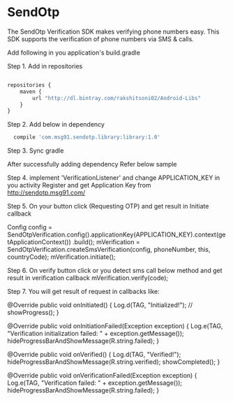 # SendOtp
The SendOtp Verification SDK makes verifying phone numbers easy. This SDK supports the verification of phone numbers via SMS &amp; calls.

Add following in you application's build.gradle


Step 1. Add in repositories 
```javascript

repositories {
    maven {
        url "http://dl.bintray.com/rakshitsoni02/Android-Libs"
    }
}
 ```

Step 2. Add below in dependency
 ```javascript
   compile 'com.msg91.sendotp.library:library:1.0'
```

Step 3. Sync gradle

After successfully adding dependency Refer below sample 

Step 4. implement 'VerificationListener' and change APPLICATION_KEY in you activity
        Register and get Application Key from http://sendotp.msg91.com/

Step 5. On your button click (Requesting OTP) and get result in Initiate callback

Config config = SendOtpVerification.config().applicationKey(APPLICATION_KEY).context(getApplicationContext())
        .build();
        mVerification = SendOtpVerification.createSmsVerification(config, phoneNumber, this, countryCode);
              mVerification.initiate();
             
Step 6. On verify button click or you detect sms call below method and get result in verification callback
            mVerification.verify(code); 
        
Step 7. You will get result of request in callbacks like:


   @Override
   public void onInitiated() {
     Log.d(TAG, "Initialized!");
     //  showProgress();
   }
 
   @Override
   public void onInitiationFailed(Exception exception) {
     Log.e(TAG, "Verification initialization failed: " + exception.getMessage());
     hideProgressBarAndShowMessage(R.string.failed);
   }
 
   @Override
   public void onVerified() {
     Log.d(TAG, "Verified!");
     hideProgressBarAndShowMessage(R.string.verified);
     showCompleted();
   }
 
   @Override
   public void onVerificationFailed(Exception exception) {
     Log.e(TAG, "Verification failed: " + exception.getMessage());
     hideProgressBarAndShowMessage(R.string.failed);
   }




